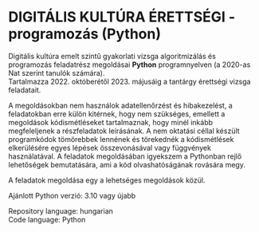 # DIGITÁLIS KULTÚRA ÉRETTSÉGI - programozás (Python)

Digitális kultúra emelt szintű gyakorlati vizsga algoritmizálás és programozás feladatrész megoldásai __Python__ programnyelven (a 2020-as Nat szerint tanulók számára).  
Tartalmazza 2022. októberétől 2023. májusáig a tantárgy érettségi vizsga feladatait.

A megoldásokban nem használok adatellenőrzést és hibakezelést, a feladatokban erre külön kitérnek, hogy nem szükséges, emellett a megoldások kódismétléseket tartalmaznak, hogy minél inkább megfeleljenek a részfeladatok leírásának. A nem oktatási céllal készült programkódok tömörebbek lennének és törekednék a kódismétlések elkerülésére egyes lépések összevonásával vagy függvények használatával. A feladatok megoldásában igyekszem a Pythonban rejlő lehetőségek bemutatására, ami a kód olvashatóságának rovására megy.

A feladatok megoldása egy a lehetséges megoldások közül.

Ajánlott Python verzió: 3.10 vagy újabb

Repository language: hungarian  
Code language: Python
